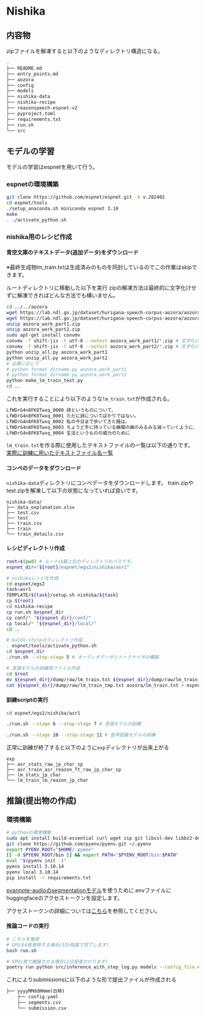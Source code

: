# Nishika

## 内容物
zipファイルを解凍すると以下のようなディレクトリ構造になる。

```bash
.
├── README.md
├── entry_points.md
├── aozora
├── config
├── models
├── nishika-data
├── nishika-recipe
├── reazonspeech-espnet-v2
├── pyproject.toml
├── requirements.txt
├── run.sh
└── src
```


## モデルの学習
モデルの学習はespnetを用いて行う。


### espnetの環境構築
```bash
git clone https://github.com/espnet/espnet.git -b v.202402
cd espnet/tools
./setup_anaconda.sh miniconda espnet 3.10
make
. ./activate_python.sh
```

### nishika用のレシピ作成

#### 青空文庫のテキストデータ(追加データ)をダウンロード
※最終生成物lm_train.txtは生成済みのものを同封しているのでこの作業はskipできます。

ルートディレクトリに移動した以下を実行
zipの解凍方法は最終的に文字化けせずに解凍できればどんな方法でも構いません。
```bash
cd ../../aozora
wget https://lab.ndl.go.jp/dataset/hurigana-speech-corpus-aozora/aozora_work_part1.zip
wget https://lab.ndl.go.jp/dataset/hurigana-speech-corpus-aozora/aozora_work_part2.zip
unzip aozora_work_part1.zip
unzip aozora_work_part2.zip
sudo apt-get install convmv
convmv -f shift-jis -t utf-8 --notest aozora_work_part1/*.zip # 文字化け対応
convmv -f shift-jis -t utf-8 --notest aozora_work_part2/*.zip # 文字化け対応
python unzip_all.py aozora_work_part1
python unzip_all.py aozora_work_part2
# 必要に応じて
# python format_dirname.py aozora_work_part1
# python format_dirname.py aozora_work_part2
python make_lm_train_text.py
cd ..
```
これを実行することにより以下のような`lm_train.txt`が作成される。
```bash
LfWDrG4n8FK8Twxq_0000 詩というものについて、
LfWDrG4n8FK8Twxq_0001 ただに詩についてばかりではない。
LfWDrG4n8FK8Twxq_0002 私の今日まで歩いてきた路は、
LfWDrG4n8FK8Twxq_0003 ちょうど手に持っている蝋燭の蝋のみるみる減っていくように、
LfWDrG4n8FK8Twxq_0004 生活というものの威力のために
```


`lm_train.txt`を作る際に使用したテキストファイルの一覧は以下の通りです。<br>
[実際に訓練に用いたテキストファイル名一覧](aozora/file_list.txt)

#### コンペのデータをダウンロード
`nishika-data`ディレクトリにコンペデータをダウンロードします。
train.zipやtest.zipを解凍して以下の状態になっていれば良いです。

```
nishika-data/
├── data_explanation.xlsx
├── test.csv
├── test
├── train.csv
├── train
└── train_details.csv
```


#### レシピディレクトリ作成
```bash
root=$(pwd) # ルートは最上位のディレクトリのパスです。
espnet_dir="${root}/espnet/egs2/nishika/asr1"

# nishikaレシピを作成
cd espnet/egs2
task=asr1
TEMPLATE/${task}/setup.sh nishika/${task}
cp ${root}
cd nishika-recipe
cp run.sh $espnet_dir
cp conf/* "${espnet_dir}/conf/"
cp local/* "${espnet_dir}/local/"
cd ..

# kaldi-styleのディレクトリ作成
. espnet/tools/activate_python.sh
cd $espnet_dir
./run.sh --stop-stage 5 # オーディオデータとトークナイザの構築

# 言語モデルの訓練用ファイル作成
cd $root
mv ${espnet_dir}/dump/raw/lm_train.txt ${espnet_dir}/dump/raw/lm_train_tmp.txt
cat ${espnet_dir}/dump/raw/lm_train_tmp.txt aozora/lm_train.txt > espnet/egs2/nishika/asr1/dump/raw/lm_train.txt
```


#### 訓練scriptの実行
```bash
cd espnet/egs2/nishika/asr1

./run.sh --stage 6 --stop-stage 7 # 言語モデルの訓練

./run.sh --stage 10 --stop-stage 11 # 音声認識モデルの訓練

```

正常に訓練が終了すると以下のように`exp`ディレクトリが出来上がる
```
exp
├── asr_stats_raw_jp_char_sp
├── asr_train_asr_reazon_ft_raw_jp_char_sp
├── lm_stats_jp_char
└── lm_train_lm_reazon_jp_char
```

## 推論(提出物の作成)
### 環境構築

```bash
# pythonの環境構築
sudo apt install build-essential curl wget zip git libssl-dev libbz2-dev libffi-dev liblzma-dev libreadline-dev libsqlite3-dev tk-dev
git clone https://github.com/pyenv/pyenv.git ~/.pyenv
export PYENV_ROOT="$HOME/.pyenv"
[[ -d $PYENV_ROOT/bin ]] && export PATH="$PYENV_ROOT/bin:$PATH"
eval "$(pyenv init -)"
pyenv install 3.10.14
pyenv local 3.10.14
pip install -r requirements.txt
```

[pyannote-audioのsegmentationモデル](https://huggingface.co/pyannote/segmentation-3.0)を使うために.envファイルにhuggingfaceのアクセストークンを設定します。

アクセストークンの詳細については[こちら](https://huggingface.co/docs/hub/security-tokens)を参照してください。

#### 推論コードの実行
```bash
# こちらを推奨
# GPUを4枚使用する場合(12h程度で完了します)
bash run.sh
```

```bash
# GPU1枚で推論させる場合(2日程度かかります)
poetry run python src/inference_with_step_log.py models --config_file conf/best_decode_config.yaml
```


これによりsubmissionsに以下のような形で提出ファイルが作成される
```bash
├── yyyyMMddHHmm(日時)
    ├── config.yaml
    ├── segments.csv
    └── submission.csv
```